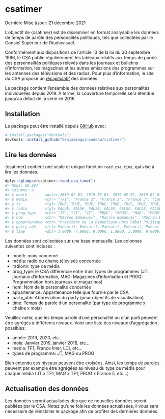 
<!-- README.md is generated from README.Rmd. Please edit that file -->

# csatimer

<!-- badges: start -->
<!-- badges: end -->

Dernière Mise à jour: 21 décembre 2021

L’objectif de {csatimer} est de disséminer en format analysable les
données de temps de parôle des personalités politiques, tels que
collectées par le Consiel Supérieur de l’Audiovisuel.

Conformément aux dispositions de l’article 13 de la loi du 30 septembre
1986, le CSA publie régulièrement les tableaux relatifs aux temps de
parole des personnalités politiques relevés dans les journaux et
bulletins d’information, les magazines et les autres émissions des
programmes sur les antennes des télévisions et des radios. Pour plus
d’information, le site du CSA propose un
[récapitulatif](https://www.csa.fr/csapluralisme/tableau) des données.

Le package contient l’ensemble des données relatives aux personalités
individuelles depuis 2019. A terme, la couverture temporelle sera
étendue jusqu’au début de la série en 2016.

## Installation

Le package peut être installé depuis [GitHub](https://github.com/) avec:

``` r
# install.packages("devtools")
devtools::install_github("benjaminguinaudeau/csatimer")
```

## Lire les données

{csatimer} contient une seule et unique fonction `read_csa_time`, qui
vise à lire les données.

``` r
dplyr::glimpse(csatimer::read_csa_time())
#> Rows: 69,897
#> Columns: 9
#> $ month        <date> 2019-02-01, 2019-02-01, 2019-02-01, 2019-02-01, 2019-02-…
#> $ media        <chr> "TF1", "France 2", "France 3", "France 3", "Canal +", "Fr…
#> $ tv           <lgl> TRUE, TRUE, TRUE, TRUE, TRUE, TRUE, TRUE, TRUE, TRUE, TRU…
#> $ radio        <lgl> FALSE, FALSE, FALSE, FALSE, FALSE, FALSE, FALSE, FALSE, F…
#> $ prog_type    <chr> "JT", "JT", "JT", "PROG", "PROG", "MAG", "PROG", "JT", "J…
#> $ nom          <chr> "Macron Emmanuel", "Macron Emmanuel", "Macron Emmanuel", …
#> $ appartenance <chr> "Président De La République Hors Débat Politique", "Prési…
#> $ party_abb    <fct> Exécutif, Exécutif, Exécutif, Exécutif, Exécutif, Exécuti…
#> $ time         <dbl> 3.0000, 7.0000, 9.0000, 1.0000, 3.0000, 9.0000, 12.0000, …
```

Les données sont collectées sur une base mensuelle. Les colonnes
suivantes sont incluses :

-   month: mois concerné
-   média: radio ou chaine télévisée concernée
-   radio/tv: type de média
-   prog\_type: le CSA différencie entre trois types de programmes (JT:
    journaux d’information, MAG: Magazines d’information et PROG:
    Programmation hors journaux et magazines)
-   nom: Nom de la personalité concernée
-   appartenance: Appartenance telle que fournie par le CSA
-   party\_abb: Abbréviation du party (pour objectifs de visualisation)
-   time: Temps de parole d’un personalité (par type de programme x
    chaîne x mois)

Veuillez noter, que les temps parole d’une personalité ou d’un parti
peuvent être agrégés à différents niveaux. Voici une liste des niveaux
d’aggrégation possibles:

-   année: 2019, 2020, etc…
-   mois: Janvier 2019, janvier 2018, etc…
-   media: TF1, France Inter, LCI, etc…
-   types de programme: JT, MAG ou PROG

Bien entendu ces niveaux peuvent être croisées. Ainsi, les temps de
paroles peuvent par example être agrégées au niveau du type de média
pour chaque média (JT x TF1, MAG x TF1, PROG x France 5, etc…)

## Actualisation des données

Les données seront actualisées dès que de nouvelles données seront
publiées par le CSA. Notez qu’une fois les données actualisées, il vous
sera nécessaire de réinstaller le package afin de profiter des dernières
données.
